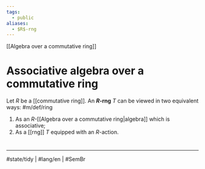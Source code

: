 ```yaml
---
tags:
  - public
aliases:
  - $R$-rng
---
```

[[Algebra over a commutative ring]]
# Associative algebra over a commutative ring

Let $R$ be a [[commutative ring]].
An **$R$-rng** $T$ can be viewed in two equivalent ways: #m/def/ring 
1. As an $R$-[[Algebra over a commutative ring|algebra]] which is associative;
2. As a [[rng]] $T$ equipped with an $R$-action.


#
---
#state/tidy | #lang/en | #SemBr
